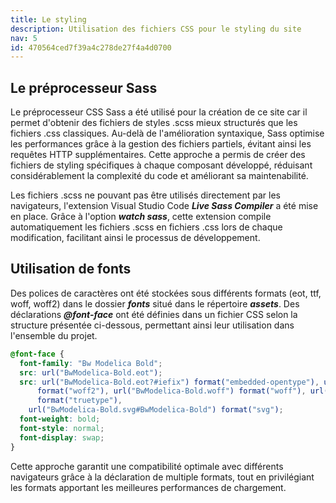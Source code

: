 ```yaml
---
title: Le styling
description: Utilisation des fichiers CSS pour le styling du site
nav: 5
id: 470564ced7f39a4c278de27f4a4d0700
---
```


## Le préprocesseur Sass

Le préprocesseur CSS Sass a été utilisé pour la création de ce site car il permet d'obtenir des fichiers de styles .scss mieux structurés que les fichiers .css classiques. Au-delà de l'amélioration syntaxique, Sass optimise les performances grâce à la gestion des fichiers partiels, évitant ainsi les requêtes HTTP supplémentaires. Cette approche a permis de créer des fichiers de styling spécifiques à chaque composant développé, réduisant considérablement la complexité du code et améliorant sa maintenabilité.

Les fichiers .scss ne pouvant pas être utilisés directement par les navigateurs, l'extension Visual Studio Code **_Live Sass Compiler_** a été mise en place. Grâce à l'option **_watch sass_**, cette extension compile automatiquement les fichiers .scss en fichiers .css lors de chaque modification, facilitant ainsi le processus de développement.

## Utilisation de fonts

Des polices de caractères ont été stockées sous différents formats (eot, ttf, woff, woff2) dans le dossier **_fonts_** situé dans le répertoire **_assets_**. Des déclarations **_@font-face_** ont été définies dans un fichier CSS selon la structure présentée ci-dessous, permettant ainsi leur utilisation dans l'ensemble du projet.

```css
@font-face {
  font-family: "Bw Modelica Bold";
  src: url("BwModelica-Bold.eot");
  src: url("BwModelica-Bold.eot?#iefix") format("embedded-opentype"), url("BwModelica-Bold.woff2")
      format("woff2"), url("BwModelica-Bold.woff") format("woff"), url("BwModelica-Bold.ttf")
      format("truetype"),
    url("BwModelica-Bold.svg#BwModelica-Bold") format("svg");
  font-weight: bold;
  font-style: normal;
  font-display: swap;
}
```

Cette approche garantit une compatibilité optimale avec différents navigateurs grâce à la déclaration de multiple formats, tout en privilégiant les formats apportant les meilleures performances de chargement.
